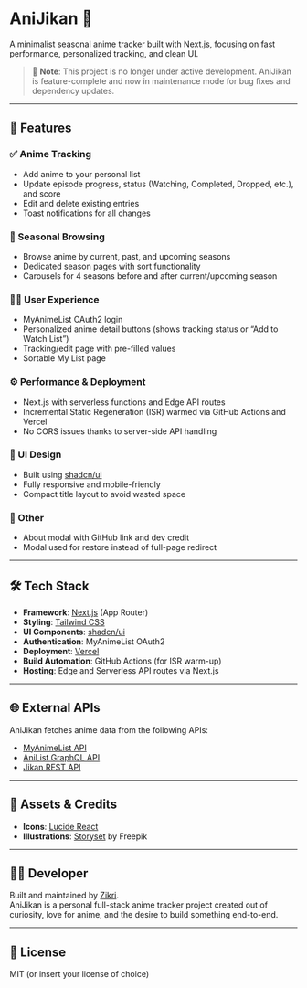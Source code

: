 # AniJikan 🎌  
A minimalist seasonal anime tracker built with Next.js, focusing on fast performance, personalized tracking, and clean UI.

> 📌 **Note**: This project is no longer under active development. AniJikan is feature-complete and now in maintenance mode for bug fixes and dependency updates.

---

## 🚀 Features

### ✅ Anime Tracking
- Add anime to your personal list
- Update episode progress, status (Watching, Completed, Dropped, etc.), and score
- Edit and delete existing entries
- Toast notifications for all changes

### 📅 Seasonal Browsing
- Browse anime by current, past, and upcoming seasons
- Dedicated season pages with sort functionality
- Carousels for 4 seasons before and after current/upcoming season

### 🧑‍💻 User Experience
- MyAnimeList OAuth2 login
- Personalized anime detail buttons (shows tracking status or “Add to Watch List”)
- Tracking/edit page with pre-filled values
- Sortable My List page

### ⚙️ Performance & Deployment
- Next.js with serverless functions and Edge API routes
- Incremental Static Regeneration (ISR) warmed via GitHub Actions and Vercel
- No CORS issues thanks to server-side API handling

### 🎨 UI Design
- Built using [shadcn/ui](https://ui.shadcn.com/)
- Fully responsive and mobile-friendly
- Compact title layout to avoid wasted space

### 📎 Other
- About modal with GitHub link and dev credit
- Modal used for restore instead of full-page redirect

---

## 🛠️ Tech Stack

- **Framework**: [Next.js](https://nextjs.org/) (App Router)
- **Styling**: [Tailwind CSS](https://tailwindcss.com/)
- **UI Components**: [shadcn/ui](https://ui.shadcn.com/)
- **Authentication**: MyAnimeList OAuth2
- **Deployment**: [Vercel](https://vercel.com/)
- **Build Automation**: GitHub Actions (for ISR warm-up)
- **Hosting**: Edge and Serverless API routes via Next.js

---

## 🌐 External APIs

AniJikan fetches anime data from the following APIs:
- [MyAnimeList API](https://myanimelist.net/apiconfig/references/api/v2)
- [AniList GraphQL API](https://anilist.gitbook.io/anilist-apiv2-docs/)
- [Jikan REST API](https://jikan.moe/)

---

## 🎨 Assets & Credits

- **Icons**: [Lucide React](https://lucide.dev/)
- **Illustrations**: [Storyset](https://storyset.com/) by Freepik

---

## 👨‍💻 Developer

Built and maintained by [Zikri](https://github.com/your-github).  
AniJikan is a personal full-stack anime tracker project created out of curiosity, love for anime, and the desire to build something end-to-end.

---

## 📄 License

MIT (or insert your license of choice)